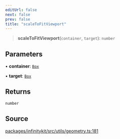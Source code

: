 ```yaml
---
editUrl: false
next: false
prev: false
title: "scaleToFitViewport"
---
```


> **scaleToFitViewport**(`container`, `target`): `number`

## Parameters

• **container**: [`Box`](../type-aliases/Box.md)

• **target**: [`Box`](../type-aliases/Box.md)

## Returns

`number`

## Source

[packages/infinitykit/src/utils/geometry.ts:181](https://github.com/nodenogg-in/alpha-p2p/blob/e46703f/packages/infinitykit/src/utils/geometry.ts#L181)
